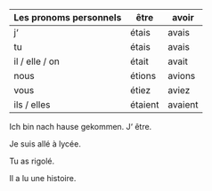 
| Les pronoms personnels | être    | avoir   |
| ---------------------- | ------- | ------- |
| j‘                     | étais   | avais   |
| tu                     | étais   | avais   |
| il / elle / on         | était   | avait   |
| nous                   | étions  | avions  |
| vous                   | étiez   | aviez   |
| ils / elles            | étaient | avaient |


Ich bin nach hause gekommen.
J‘ être.

Je suis allé à lycée.


Tu as rigolé.

Il a lu une histoire.




